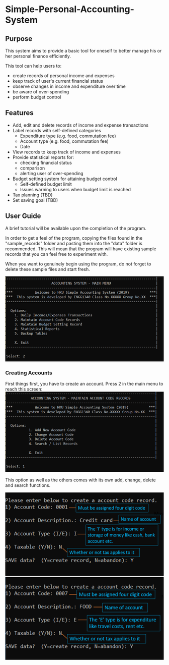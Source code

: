 # Simple-Personal-Accounting-System

## Purpose
This system aims to provide a basic tool for oneself to better manage his or her personal finance efficiently.

This tool can help users to:
* create records of personal income and expenses
* keep track of user's current financial status
* observe changes in income and expenditure over time
* be aware of over-spending
* perform budget control

## Features
* Add, edit and delete records of income and expense transactions
* Label records with self-defined categories
	- Expenditure type (e.g. food, commutation fee)
	- Account type (e.g. food, commutation fee)
	- Date
* View records to keep track of income and expenses
* Provide statistical reports for:
	- checking financial status
	- comparison
	- alerting user of over-spending
* Budget setting system for attaining budget control
	- Self-defined budget limit
	- Issues warning to users when budget limit is reached
* Tax planning (TBD)
* Set saving goal (TBD)

## User Guide
A brief tutorial will be available upon the completion of the program.

In order to get a feel of the program, copying the files found in the "sample_records" folder and pasting them into the "data" folder is recommended. This will mean that the program will have existing sample records that you can feel free to experiment with. 

When you want to genuinely begin using the program, do not forget to delete these sample files and start fresh.

![](https://github.com/AnikaSharmin/Simple-Personal-Accounting-System/blob/master/images/Main_menu.PNG)

### Creating Accounts
First things first, you have to create an account.
Press 2 in the main menu to reach this screen:
![](https://github.com/AnikaSharmin/Simple-Personal-Accounting-System/blob/master/images/Account_menu.PNG)

This option as well as the others comes with its own add, change, delete and search functions.

![](https://github.com/AnikaSharmin/Simple-Personal-Accounting-System/blob/master/images/new_credit_card_account.PNG)
![](https://github.com/AnikaSharmin/Simple-Personal-Accounting-System/blob/master/images/food.PNG)
